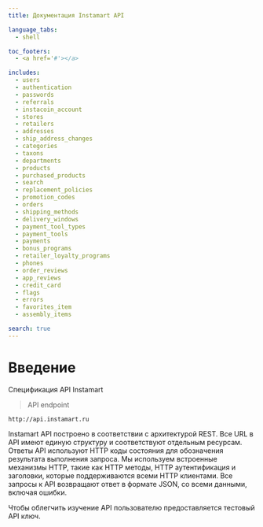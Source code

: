 ```yaml
---
title: Документация Instamart API

language_tabs:
  - shell

toc_footers:
  - <a href='#'></a>

includes:
  - users
  - authentication
  - passwords
  - referrals
  - instacoin_account
  - stores
  - retailers
  - addresses
  - ship_address_changes
  - categories
  - taxons
  - departments
  - products
  - purchased_products
  - search
  - replacement_policies
  - promotion_codes
  - orders
  - shipping_methods
  - delivery_windows
  - payment_tool_types
  - payment_tools
  - payments
  - bonus_programs
  - retailer_loyalty_programs
  - phones
  - order_reviews
  - app_reviews
  - credit_card
  - flags
  - errors
  - favorites_item
  - assembly_items

search: true
---
```


# Введение

Спецификация API Instamart

> API endpoint

```shell
http://api.instamart.ru
```


Instamart API построено в соответствии с архитектурой REST. Все URL в API имеют единую структуру и соответствуют отдельным ресурсам. Ответы API используют HTTP коды состояния для обозначения результата выполнения запроса. Мы используем встроенные механизмы HTTP, такие как HTTP методы, HTTP аутентификация и заголовки, которые поддерживаются всеми HTTP клиентами. Все запросы к API возвращают ответ в формате JSON, со всеми данными, включая ошибки.

Чтобы облегчить изучение API пользователю предоставляется тестовый API ключ.

